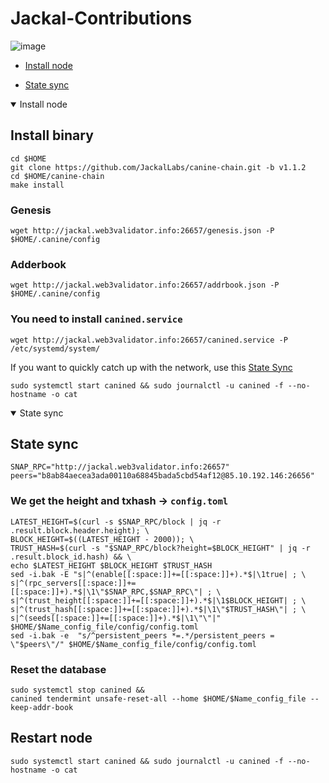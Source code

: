 # Jackal-Contributions


![image](https://user-images.githubusercontent.com/102728347/216285301-313defe4-12b0-4135-ae60-9d24618d6651.png)


* [Install node](https://github.com/MaxMavaIll/Guide_web/blob/main/README.md#install-binary)
<!-- * [Create RPC]() -->
* [State sync](https://github.com/MaxMavaIll/Guide_web/blob/main/README.md#state-sync)

<details open>
  <summary>Install node</summary>
  
  ## Install binary
  
  ```
  cd $HOME
  git clone https://github.com/JackalLabs/canine-chain.git -b v1.1.2
  cd $HOME/canine-chain
  make install
  
  ```
  ### Genesis
  ```
  wget http://jackal.web3validator.info:26657/genesis.json -P $HOME/.canine/config
  
  ```
  ### Adderbook
  ```
  wget http://jackal.web3validator.info:26657/addrbook.json -P $HOME/.canine/config
  
  ```
  ### You need to install `canined.service`
  ```
  wget http://jackal.web3validator.info:26657/canined.service -P /etc/systemd/system/
  
  ```
  If you want to quickly catch up with the network, use this [State Sync](https://github.com/MaxMavaIll/Guide_web/blob/main/README.md#state-sync)
  ```
  sudo systemctl start canined && sudo journalctl -u canined -f --no-hostname -o cat
  ```
</details>

<details open>
  <summary>State sync</summary>
  
  ## State sync
  ```
  SNAP_RPC="http://jackal.web3validator.info:26657"
  peers="b8ab84aecea3ada00110a68845bada5cbd54af12@85.10.192.146:26656"
  ```
  
  ### We get the height and txhash -> `config.toml`
  ```
  LATEST_HEIGHT=$(curl -s $SNAP_RPC/block | jq -r .result.block.header.height); \
  BLOCK_HEIGHT=$((LATEST_HEIGHT - 2000)); \
  TRUST_HASH=$(curl -s "$SNAP_RPC/block?height=$BLOCK_HEIGHT" | jq -r .result.block_id.hash) && \
  echo $LATEST_HEIGHT $BLOCK_HEIGHT $TRUST_HASH
  sed -i.bak -E "s|^(enable[[:space:]]+=[[:space:]]+).*$|\1true| ; \
  s|^(rpc_servers[[:space:]]+=[[:space:]]+).*$|\1\"$SNAP_RPC,$SNAP_RPC\"| ; \
  s|^(trust_height[[:space:]]+=[[:space:]]+).*$|\1$BLOCK_HEIGHT| ; \
  s|^(trust_hash[[:space:]]+=[[:space:]]+).*$|\1\"$TRUST_HASH\"| ; \
  s|^(seeds[[:space:]]+=[[:space:]]+).*$|\1\"\"|" $HOME/$Name_config_file/config/config.toml
  sed -i.bak -e  "s/^persistent_peers *=.*/persistent_peers = \"$peers\"/" $HOME/$Name_config_file/config/config.toml

  ```
  ### Reset the database 
  ```
  sudo systemctl stop canined && 
  canined tendermint unsafe-reset-all --home $HOME/$Name_config_file --keep-addr-book
  
  ```
  ## Restart node
  ```
  sudo systemctl start canined && sudo journalctl -u canined -f --no-hostname -o cat
  ```

  </details>
